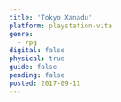 ```yaml
---
title: 'Tokyo Xanadu'
platform: playstation-vita
genre:
  - rpg
digital: false
physical: true
guide: false
pending: false
posted: 2017-09-11
---
```

